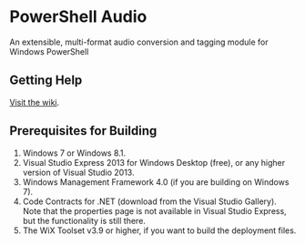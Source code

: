 PowerShell Audio
==========

An extensible, multi-format audio conversion and tagging module for Windows PowerShell

## Getting Help
[Visit the wiki](https://github.com/jherby2k/PowerShellAudio/wiki).

## Prerequisites for Building
1. Windows 7 or Windows 8.1.
2. Visual Studio Express 2013 for Windows Desktop (free), or any higher version of Visual Studio 2013.
3. Windows Management Framework 4.0 (if you are building on Windows 7).
4. Code Contracts for .NET (download from the Visual Studio Gallery). Note that the properties page is not available in Visual Studio Express, but the functionality is still there.
5. The WiX Toolset v3.9 or higher, if you want to build the deployment files.
